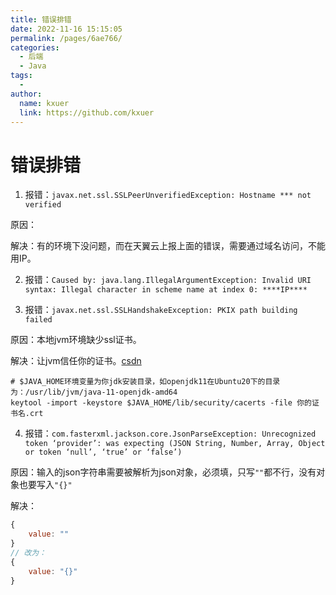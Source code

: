 ```yaml
---
title: 错误排错
date: 2022-11-16 15:15:05
permalink: /pages/6ae766/
categories:
  - 后端
  - Java
tags:
  - 
author: 
  name: kxuer
  link: https://github.com/kxuer
---
```

# 错误排错

1. 报错：`javax.net.ssl.SSLPeerUnverifiedException: Hostname *** not verified`

原因：

解决：有的环境下没问题，而在天翼云上报上面的错误，需要通过域名访问，不能用IP。

2. 报错：`Caused by: java.lang.IllegalArgumentException: Invalid URI syntax: Illegal character in scheme name at index 0: ****IP****`

3. 报错：`javax.net.ssl.SSLHandshakeException: PKIX path building failed`

原因：本地jvm环境缺少ssl证书。

解决：让jvm信任你的证书。[csdn](https://blog.csdn.net/hubxx/article/details/123405006)
```shell
# $JAVA_HOME环境变量为你jdk安装目录，如openjdk11在Ubuntu20下的目录为：/usr/lib/jvm/java-11-openjdk-amd64
keytool -import -keystore $JAVA_HOME/lib/security/cacerts -file 你的证书名.crt
```

4. 报错：`com.fasterxml.jackson.core.JsonParseException: Unrecognized token ‘provider’: was expecting (JSON String, Number, Array, Object or token ‘null’, ‘true’ or ‘false’)`

原因：输入的json字符串需要被解析为json对象，必须填，只写`""`都不行，没有对象也要写入`"{}"`

解决：
```JavaScript
{
    value: ""
}
// 改为：
{
    value: "{}"
}
```